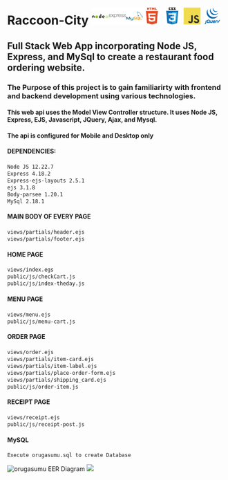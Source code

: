 # Raccoon-City <img src="https://github.com/devicons/devicon/blob/master/icons/nodejs/nodejs-original-wordmark.svg" title="jquery" alt="jquery" width="40" height="40"/><img src="https://github.com/devicons/devicon/blob/master/icons/express/express-original-wordmark.svg" title="jquery" alt="jquery" width="40" height="40"/><img src="https://github.com/devicons/devicon/blob/master/icons/mysql/mysql-original-wordmark.svg" title="jquery" alt="jquery" width="40" height="40"/><img src="https://github.com/devicons/devicon/blob/master/icons/html5/html5-plain-wordmark.svg" title="HTML5" alt="HTML" width="40" height="40"/> <img src="https://github.com/devicons/devicon/blob/master/icons/css3/css3-original-wordmark.svg" title="CSS3" alt="CSS" width="40" height="40"/> <img src="https://github.com/devicons/devicon/blob/master/icons/javascript/javascript-original.svg" title="JavaScript" alt="JavaScript" width="40" height="40"/> <img src="https://github.com/devicons/devicon/blob/master/icons/jquery/jquery-plain-wordmark.svg" title="jquery" alt="jquery" width="40" height="40"/>

## Full Stack Web App incorporating Node JS, Express, and MySql to create a restaurant food ordering website. 

### The Purpose of this project is to gain familiarirty with frontend and backend development using various technologies. 

#### This web api uses the Model View Controller structure. It uses Node JS, Express, EJS, Javascript, JQuery, Ajax, and Mysql.
#### The api is configured for Mobile and Desktop only

#### DEPENDENCIES:
```
Node JS 12.22.7
Express 4.18.2
Express-ejs-layouts 2.5.1
ejs 3.1.8
Body-parsee 1.20.1
MySql 2.18.1
```
#### MAIN BODY OF EVERY PAGE
```
views/partials/header.ejs
views/partials/footer.ejs
```
#### HOME PAGE
```
views/index.egs
public/js/checkCart.js
public/js/index-theday.js
```
#### MENU PAGE
```
views/menu.ejs
public/js/menu-cart.js
```
#### ORDER PAGE
```
views/order.ejs
views/partials/item-card.ejs
views/partials/item-label.ejs
views/partials/place-order-form.ejs
views/partials/shipping_card.ejs
public/js/order-item.js
```
#### RECEIPT PAGE
```
views/receipt.ejs
public/js/receipt-post.js
```

#### MySQL
```
Execute orugasumu.sql to create Database
```
![orugasumu EER Diagram](https://user-images.githubusercontent.com/94403406/196510673-f6d4aa66-2c7e-4e30-b3ca-e1e864b25b1a.png)
<img src="https://user-images.githubusercontent.com/94403406/196510673-f6d4aa66-2c7e-4e30-b3ca-e1e864b25b1a.png" style="height:50%; width=50%">
